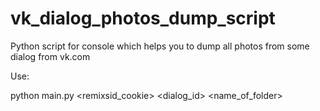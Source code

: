 vk_dialog_photos_dump_script
============================

Python script for console which helps you to dump all photos from some dialog from vk.com

Use:

python main.py &lt;remixsid_cookie&gt; &lt;dialog_id&gt; &lt;name_of_folder&gt;
